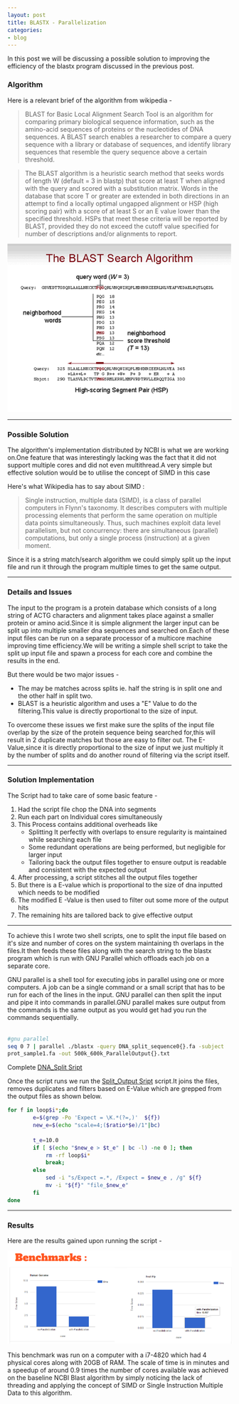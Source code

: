 ```yaml
---
layout: post
title: BLASTX - Parallelization
categories:
- blog
---
```


In this post we will be discussing a possible solution to improving the efficiency of the blastx program discussed in the previous post.

### Algorithm

Here is a relevant brief of the algorithm from wikipedia - 

>BLAST for Basic Local Alignment Search Tool is an algorithm for comparing primary biological sequence information, such as the amino-acid sequences of proteins or the nucleotides of DNA sequences. A BLAST search enables a researcher to compare a query sequence with a library or database of sequences, and identify library sequences that resemble the query sequence above a certain threshold.


>The BLAST algorithm is a heuristic search method that seeks words of length W (default = 3 in blastp) that score at least T when aligned with the query and scored with a substitution matrix. Words in the database that score T or greater are extended in both directions in an attempt to find a locally optimal ungapped alignment or HSP (high scoring pair) with a score of at least S or an E value lower than the specified threshold. HSPs that meet these criteria will be reported by BLAST, provided they do not exceed the cutoff value specified for number of descriptions and/or alignments to report.

![Algorithm](/assets/BLAST_algorithm.gif)

---

### Possible Solution

The algorithm's implementation distributed by NCBI is what we are working on.One feature that was interestingly lacking was the fact that it did not support multiple cores and did not even multithread.A very simple but effective solution would be to utilise the concept of SIMD in this case

Here's what Wikipedia has to say about SIMD :

>Single instruction, multiple data (SIMD), is a class of parallel computers in Flynn's taxonomy. It describes computers with multiple processing elements that perform the same operation on multiple data points simultaneously. Thus, such machines exploit data level parallelism, but not concurrency: there are simultaneous (parallel) computations, but only a single process (instruction) at a given moment.

Since it is a string match/search algorithm we could simply split up the input file and run it through the program multiple times to get the same output.

---

### Details and Issues

The input to the program is a protein database which consists of a long string of ACTG characters and alignment takes place against a smaller protein or amino acid.Since it is simple alignment the larger input can be split up into multiple smaller dna sequences and searched on.Each of these input files can be run on a separate processor of a multicore machine improving time efficiency.We will be writing a simple shell script to take the split up input file and spawn a process for each core and combine the results in the end.

But there would be two major issues - 

- The may be matches across splits ie. half the string is in split one and the other half in split two.
- BLAST is a heuristic algorithm and uses a "E" Value to do the filtering.This value is directly proportional to the size of input.

To overcome these issues we first make sure the splits of the input file overlap by the size of the protein sequence being searched for,this will result in 2 duplicate matches but those are easy to filter out.
The E-Value,since it is directly proportional to the size of input we just multiply it by the number of splits and do another round of filtering via the script itself.

---

### Solution Implementation

The Script had to take care of some basic feature - 

1. Had the script file chop the DNA into segments
2. Run each part on Individual cores simultaneously 
3. This Process contains additional overheads like 
	- Splitting It perfectly with overlaps to ensure regularity is maintained while searching each file
	- Some redundant operations are being performed, but negligible for larger input
	- Tailoring back the output files together to ensure output is readable and consistent with the expected output
4. After processing, a script stitches all the output files together
5. But there is a E-value which is proportional to the size of dna inputted which needs to be modified
6. The modified E -Value is then used to filter out some more of the output hits
7. The remaining hits are tailored back to give effective output


---

To achieve this I wrote two shell scripts, one to split the input file based on it's size and number of cores on the system maintaining th overlaps in the files.It then feeds these files along with the search string to the blastx program which is run with GNU Parallel which offloads each job on a separate core.

GNU parallel is a shell tool for executing jobs in parallel using one or more computers. A job can be a single command or a small script that has to be run for each of the lines in the input. GNU parallel can then split the input and pipe it into commands in parallel.GNU parallel makes sure output from the commands is the same output as you would get had you run the commands sequentially.

```sh

#gnu parallel
seq 0 7 | parallel ./blastx -query DNA_split_sequence0{}.fa -subject 
prot_sample1.fa -out 500k_600k_ParallelOutput{}.txt

```
Complete [DNA_Split Sript](https://github.com/Apaar/Parallel-Computing/blob/master/ncbi-blast/split_DNA.sh)

Once the script runs we run the [Split_Output Sript](https://github.com/Apaar/Parallel-Computing/blob/master/ncbi-blast/split_output.sh) script.It joins the files, removes duplicates and filters based on E-Value which are grepped from the output files as shown below.

```sh
for f in loop$i*;do
		e=$(grep -Po 'Expect = \K.*(?=,)'  ${f})
		new_e=$(echo "scale=4;($ratio*$e)/1"|bc)
		
		t_e=10.0
		if [ $(echo "$new_e > $t_e" | bc -l) -ne 0 ]; then
			rm -rf loop$i*
			break;
		else
			sed -i "s/Expect =.*, /Expect = $new_e , /g" ${f}
			mv -i "${f}" "file_$new_e"	
		fi
done
```

---

### Results

Here are the results gained upon running the script - 

![Benchmarks](/assets/benchmarks.png)

This benchmark was run on a computer with a i7-4820 which had 4 physical cores along with 20GB of RAM.
The scale of time is in minutes and a speedup of around 0.9 times the number of cores available was achieved on the baseline NCBI Blast algorithm by simply noticing the lack of threading and applying the concept of SIMD or Single Instruction Multiple Data to this algorithm.



